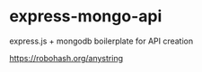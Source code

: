 # express-mongo-api
express.js + mongodb boilerplate for API creation

https://robohash.org/anystring
